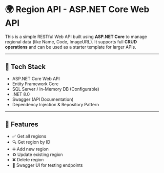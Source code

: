 # 🌍 Region API - ASP.NET Core Web API

This is a simple RESTful Web API built using **ASP.NET Core** to manage regional data (like Name, Code, ImageURL). It supports full **CRUD operations** and can be used as a starter template for larger APIs.

---

## 🧰 Tech Stack

- ASP.NET Core Web API
- Entity Framework Core
- SQL Server / In-Memory DB (Configurable)
- .NET 8.0
- Swagger (API Documentation)
- Dependency Injection & Repository Pattern

---

## 🚀 Features

- ✅ Get all regions
- 🔍 Get region by ID
- ➕ Add new region
- ♻️ Update existing region
- ❌ Delete region
- 🧪 Swagger UI for testing endpoints

